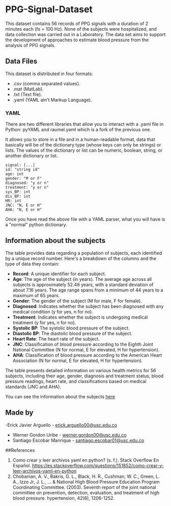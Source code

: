 # PPG-Signal-Dataset
This dataset contains 56 records of PPG signals with a duration of 2 minutes each (fs = 100 Hz). None of the subjects were hospitalized, and data collection was carried out in a Laboratory. The data set aims to support the development of approaches to estimate blood pressure from the analysis of PPG signals.
## Data Files
This dataset is distributed in four formats:
- .csv (comma separated values).
- .mat (MatLab).
- .txt (Text file).
- .yaml (YAML ain't Markup Language).
### YAML
There are two different libraries that allow you to interact with a .yaml file in Python: pyYAML and raumel.yaml which is a fork of the previous one.

It allows you to store in a file and in a human-readable format, data that basically will be of the dictionary type (whose keys can only be strings) or lists. The values of the dictionary or list can be numeric, boolean, string, or another dictionary or list.
  
    signal: [...]             
    id: "string id"       
    age: int                 
    gender: "M or F"          
    diagnosed: "y or n"  
    treatment: "y or n"  
    sys_BP: int   
    dis_BP: int  
    HR: int   
    JNC: "N, E or H"          
    AHA: "N, E or H"
Once you have read the above file with a YAML parser, what you will have is a "normal" python dictionary.
## Information about the subjects
The table provides data regarding a population of subjects, each identified by a unique record number. Here's a breakdown of the columns and the type of data they contain:

- **Record**: A unique identifier for each subject.
- **Age**: The age of the subject (in years). The average age across all subjects is approximately 52.48 years, with a standard deviation of about 7.16 years. The age range spans from a minimum of 44 years to a maximum of 65 years.
- **Gender**: The gender of the subject (M for male, F for female).
- **Diagnosed**: Indicates whether the subject has been diagnosed with any medical condition (y for yes, n for no).
- **Treatment**: Indicates whether the subject is undergoing medical treatment (y for yes, n for no).
- **Systolic BP**: The systolic blood pressure of the subject.
- **Diastolic BP**: The diastolic blood pressure of the subject.
- **Heart Rate**: The heart rate of the subject.
- **JNC**: Classification of blood pressure according to the Eighth Joint National Committee (N for normal, E for elevated, H for hypertension).
- **AHA**: Classification of blood pressure according to the American Heart Association (N for normal, E for elevated, H for hypertension).

The table presents detailed information on various health metrics for 56 subjects, including their age, gender, diagnosis and treatment status, blood pressure readings, heart rate, and classifications based on medical standards (JNC and AHA).



You can see the information about the subjects [here](https://github.com/Santiagoat21/PPG-signal-dataset/blob/775ddd4d16536d81f37f74284fe41637013963a7/information_subj.md)
## Made by
-Erick Javier Arguello - erick.arguello00@usc.edu.co
- Werner Gordon Uribe - werner.gordon00@usc.edu.co
- Santiago Escobar Manrique - santiago.escobar01@usc.edu.co

##References
1. Como crear y leer archivos yaml en python? (s. f.). Stack Overflow En Español. https://es.stackoverflow.com/questions/151852/como-crear-y-leer-archivos-yaml-en-python
2. Chobanian, A. V., Bakris, G. L., Black, H. R., Cushman, W. C., Green, L. A., Izzo Jr, J. L., ... & National High Blood Pressure Education Program Coordinating Committee. (2003). Seventh report of the joint national committee on prevention, detection, evaluation, and treatment of high blood pressure. hypertension, 42(6), 1206-1252.
